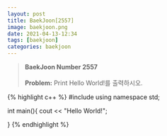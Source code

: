 ```yaml
---
layout: post
title: BaekJoon[2557]
image: baekjoon.png
date: 2021-04-13-12:34
tags: [baekjoon]
categories: baekjoon
---
```


>**BaekJoon Number 2557**<br><br>
**Problem:** Print Hello World!를 출력하시오.


{% highlight c++ %}
#include <iostream>
using namespace std;

int main(){
	cout << "Hello World!";
	
}
{% endhighlight %}